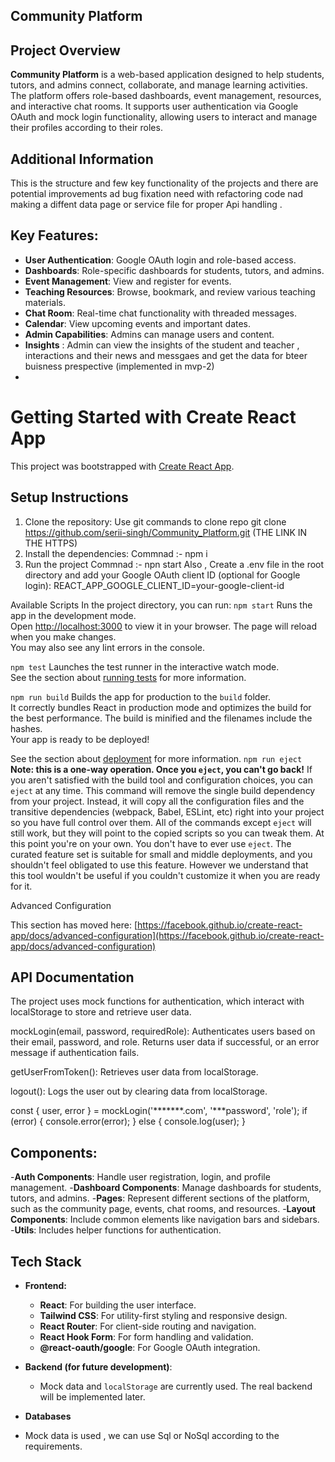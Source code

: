 ## Community Platform

## Project Overview

**Community Platform** is a web-based application designed to help students, tutors, and admins connect, collaborate, and manage learning activities. The platform offers role-based dashboards, event management, resources, and interactive chat rooms. It supports user authentication via Google OAuth and mock login functionality, allowing users to interact and manage their profiles according to their roles.

## Additional Information

This is the structure and few key functionality of the projects and there are potential improvements ad bug fixation need with refactoring code nad making a diffent data page or service file for proper Api handling .


## Key Features:

-  **User Authentication**: Google OAuth login and role-based access.       
-  **Dashboards**: Role-specific dashboards for students, tutors, and admins.
-  **Event Management**: View and register for events.
-  **Teaching Resources**: Browse, bookmark, and review various teaching materials.
-  **Chat Room**: Real-time chat functionality with threaded messages.
-  **Calendar**: View upcoming events and important dates.
- **Admin Capabilities**: Admins can manage users and content.
- **Insights** : Admin can view the insights of the student and teacher , interactions and their news and messgaes and get 
  the data for bteer buisness prespective (implemented in mvp-2)
- 






# Getting Started with Create React App
This project was bootstrapped with [Create React App](https://github.com/facebook/create-react-app).

## Setup Instructions
1. Clone the repository:
Use git commands to clone repo  git clone https://github.com/serii-singh/Community_Platform.git (THE LINK IN THE HTTPS)
2. Install the dependencies:
   Commnad :-  npm i
3. Run the project
   Commnad :-  npn start
Also , Create a .env file in the root directory and add your Google OAuth client ID (optional for Google login):
REACT_APP_GOOGLE_CLIENT_ID=your-google-client-id

 Available Scripts
In the project directory, you can run:
`npm start`
Runs the app in the development mode.\
Open [http://localhost:3000](http://localhost:3000) to view it in your browser.
The page will reload when you make changes.\
You may also see any lint errors in the console.

`npm test`
Launches the test runner in the interactive watch mode.\
See the section about [running tests](https://facebook.github.io/create-react-app/docs/running-tests) for more information.

`npm run build`
Builds the app for production to the `build` folder.\
It correctly bundles React in production mode and optimizes the build for the best performance.
The build is minified and the filenames include the hashes.\
Your app is ready to be deployed!

See the section about [deployment](https://facebook.github.io/create-react-app/docs/deployment) for more information.
`npm run eject`
**Note: this is a one-way operation. Once you `eject`, you can't go back!**
If you aren't satisfied with the build tool and configuration choices, you can `eject` at any time. This command will remove the single build dependency from your project.
Instead, it will copy all the configuration files and the transitive dependencies (webpack, Babel, ESLint, etc) right into your project so you have full control over them. All of the commands except `eject` will still work, but they will point to the copied scripts so you can tweak them. At this point you're on your own.
You don't have to ever use `eject`. The curated feature set is suitable for small and middle deployments, and you shouldn't feel obligated to use this feature. However we understand that this tool wouldn't be useful if you couldn't customize it when you are ready for it.

Advanced Configuration

This section has moved here: [https://facebook.github.io/create-react-app/docs/advanced-configuration](https://facebook.github.io/create-react-app/docs/advanced-configuration)

## API Documentation

The project uses mock functions for authentication, which interact with localStorage to store and retrieve user data.

mockLogin(email, password, requiredRole): Authenticates users based on their email, password, and role.
Returns user data if successful, or an error message if authentication fails.

getUserFromToken(): Retrieves user data from localStorage.

logout(): Logs the user out by clearing data from localStorage.

const { user, error } = mockLogin('*******.com', '***password', 'role');
if (error) {
  console.error(error);
} else {
  console.log(user);
}

## Components:
-**Auth Components**: Handle user registration, login, and profile management.
-**Dashboard Components**: Manage dashboards for students, tutors, and admins.
-**Pages**: Represent different sections of the platform, such as the community page, events, chat rooms, and resources.
-**Layout Components**: Include common elements like navigation bars and sidebars.
-**Utils**: Includes helper functions for authentication.

## Tech Stack

- **Frontend:**
  - **React**: For building the user interface.
  - **Tailwind CSS**: For utility-first styling and responsive design.
  - **React Router**: For client-side routing and navigation.
  - **React Hook Form**: For form handling and validation.
  - **@react-oauth/google**: For Google OAuth integration.

- **Backend (for future development)**:
  - Mock data and `localStorage` are currently used. The real backend will be implemented later.
    
 - **Databases**
 - Mock data is used , we can use Sql or NoSql according to the requirements.
